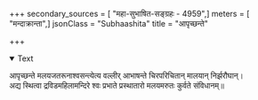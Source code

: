+++
secondary_sources = [ "महा-सुभाषित-सङ्ग्रहः - 4959",]
meters = [ "मन्दाक्रान्ता",]
jsonClass = "Subhaashita"
title = "आपृच्छन्ते"

+++

<details open><summary>Text</summary>

आपृच्छन्ते मलयजतरूनाश्वसन्त्येत्य वल्लीर् आभाषन्ते चिरपरिचितान् मालयान् निर्झरौघान्।  
अद्य स्थित्वा द्रविडमहिलामन्दिरे श्वः प्रभाते प्रस्थातारो मलयमरुतः कुर्वते संविधानम्॥
</details>
